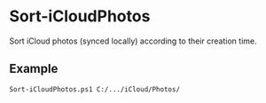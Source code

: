 # Sort-iCloudPhotos
Sort iCloud photos (synced locally) according to their creation time.

## Example
```
Sort-iCloudPhotos.ps1 C:/.../iCloud/Photos/
```
